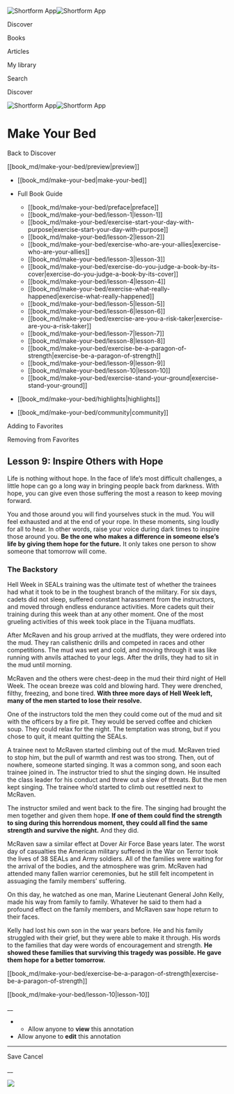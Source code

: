 ![Shortform App](/img/logo.36a2399e.svg)![Shortform App](/img/logo-dark.70c1b072.svg)

Discover

Books

Articles

My library

Search

Discover

![Shortform App](/img/logo.36a2399e.svg)![Shortform App](/img/logo-dark.70c1b072.svg)

# Make Your Bed

Back to Discover

[[book_md/make-your-bed/preview|preview]]

  * [[book_md/make-your-bed|make-your-bed]]
  * Full Book Guide

    * [[book_md/make-your-bed/preface|preface]]
    * [[book_md/make-your-bed/lesson-1|lesson-1]]
    * [[book_md/make-your-bed/exercise-start-your-day-with-purpose|exercise-start-your-day-with-purpose]]
    * [[book_md/make-your-bed/lesson-2|lesson-2]]
    * [[book_md/make-your-bed/exercise-who-are-your-allies|exercise-who-are-your-allies]]
    * [[book_md/make-your-bed/lesson-3|lesson-3]]
    * [[book_md/make-your-bed/exercise-do-you-judge-a-book-by-its-cover|exercise-do-you-judge-a-book-by-its-cover]]
    * [[book_md/make-your-bed/lesson-4|lesson-4]]
    * [[book_md/make-your-bed/exercise-what-really-happened|exercise-what-really-happened]]
    * [[book_md/make-your-bed/lesson-5|lesson-5]]
    * [[book_md/make-your-bed/lesson-6|lesson-6]]
    * [[book_md/make-your-bed/exercise-are-you-a-risk-taker|exercise-are-you-a-risk-taker]]
    * [[book_md/make-your-bed/lesson-7|lesson-7]]
    * [[book_md/make-your-bed/lesson-8|lesson-8]]
    * [[book_md/make-your-bed/exercise-be-a-paragon-of-strength|exercise-be-a-paragon-of-strength]]
    * [[book_md/make-your-bed/lesson-9|lesson-9]]
    * [[book_md/make-your-bed/lesson-10|lesson-10]]
    * [[book_md/make-your-bed/exercise-stand-your-ground|exercise-stand-your-ground]]
  * [[book_md/make-your-bed/highlights|highlights]]
  * [[book_md/make-your-bed/community|community]]



Adding to Favorites 

Removing from Favorites 

## Lesson 9: Inspire Others with Hope

Life is nothing without hope. In the face of life’s most difficult challenges, a little hope can go a long way in bringing people back from darkness. With hope, you can give even those suffering the most a reason to keep moving forward.

You and those around you will find yourselves stuck in the mud. You will feel exhausted and at the end of your rope. In these moments, sing loudly for all to hear. In other words, raise your voice during dark times to inspire those around you. **Be the one who makes a difference in someone else’s life by giving them hope for the future.** It only takes one person to show someone that tomorrow will come.

### The Backstory

Hell Week in SEALs training was the ultimate test of whether the trainees had what it took to be in the toughest branch of the military. For six days, cadets did not sleep, suffered constant harassment from the instructors, and moved through endless endurance activities. More cadets quit their training during this week than at any other moment. One of the most grueling activities of this week took place in the Tijuana mudflats.

After McRaven and his group arrived at the mudflats, they were ordered into the mud. They ran calisthenic drills and competed in races and other competitions. The mud was wet and cold, and moving through it was like running with anvils attached to your legs. After the drills, they had to sit in the mud until morning.

McRaven and the others were chest-deep in the mud their third night of Hell Week. The ocean breeze was cold and blowing hard. They were drenched, filthy, freezing, and bone tired. **With three more days of Hell Week left, many of the men started to lose their resolve.**

One of the instructors told the men they could come out of the mud and sit with the officers by a fire pit. They would be served coffee and chicken soup. They could relax for the night. The temptation was strong, but if you chose to quit, it meant quitting the SEALs.

A trainee next to McRaven started climbing out of the mud. McRaven tried to stop him, but the pull of warmth and rest was too strong. Then, out of nowhere, someone started singing. It was a common song, and soon each trainee joined in. The instructor tried to shut the singing down. He insulted the class leader for his conduct and threw out a slew of threats. But the men kept singing. The trainee who’d started to climb out resettled next to McRaven.

The instructor smiled and went back to the fire. The singing had brought the men together and given them hope. **If one of them could find the strength to sing during this horrendous moment, they could all find the same strength and survive the night.** And they did.

McRaven saw a similar effect at Dover Air Force Base years later. The worst day of casualties the American military suffered in the War on Terror took the lives of 38 SEALs and Army soldiers. All of the families were waiting for the arrival of the bodies, and the atmosphere was grim. McRaven had attended many fallen warrior ceremonies, but he still felt incompetent in assuaging the family members’ suffering.

On this day, he watched as one man, Marine Lieutenant General John Kelly, made his way from family to family. Whatever he said to them had a profound effect on the family members, and McRaven saw hope return to their faces.

Kelly had lost his own son in the war years before. He and his family struggled with their grief, but they were able to make it through. His words to the families that day were words of encouragement and strength. **He showed these families that surviving this tragedy was possible. He gave them hope for a better tomorrow.**

[[book_md/make-your-bed/exercise-be-a-paragon-of-strength|exercise-be-a-paragon-of-strength]]

[[book_md/make-your-bed/lesson-10|lesson-10]]

__

  *   * Allow anyone to **view** this annotation
  * Allow anyone to **edit** this annotation



* * *

Save Cancel

__




![](https://bat.bing.com/action/0?ti=56018282&Ver=2&mid=c1d21c54-9ad7-457f-baf5-794687997c73&sid=f30c5e70639211ee87d33f0876d93783&vid=f30c9700639211eeb3a75d830392c94f&vids=0&msclkid=N&pi=0&lg=en-US&sw=800&sh=600&sc=24&nwd=1&tl=Shortform%20%7C%20Make%20Your%20Bed&p=https%3A%2F%2Fwww.shortform.com%2Fapp%2Fbook%2Fmake-your-bed%2Flesson-9&r=&lt=355&evt=pageLoad&sv=1&rn=771373)

